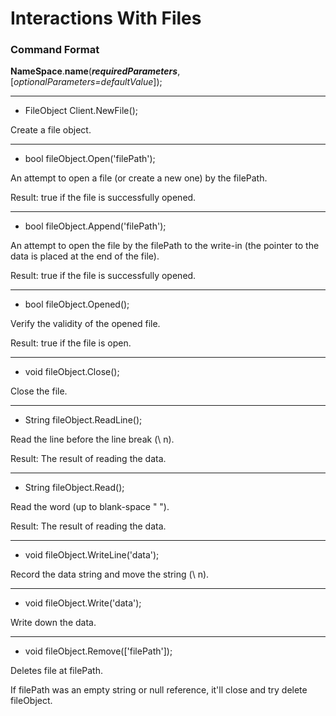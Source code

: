 # Interactions With Files

### Command Format

**NameSpace**.**name**(_**requiredParameters**_, [_optionalParameters=defaultValue_]);

***

- FileObject Client.NewFile();

Create a file object.

***

- bool fileObject.Open('filePath');

An attempt to open a file (or create a new one) by the filePath.

Result: true if the file is successfully opened.

***

- bool fileObject.Append('filePath');

An attempt to open the file by the filePath to the write-in (the pointer to the data is placed at the end of the file).

Result: true if the file is successfully opened.

***

- bool fileObject.Opened();

Verify the validity of the opened file.

Result: true if the file is open.

***

- void fileObject.Close();

Close the file.

***

- String fileObject.ReadLine();

Read the line before the line break (\ n).

Result: The result of reading the data.

***

- String fileObject.Read();

Read the word (up to blank-space " ").

Result: The result of reading the data.

***

- void fileObject.WriteLine('data');

Record the data string and move the string (\ n).

***

- void fileObject.Write('data');

Write down the data.

***

- void fileObject.Remove(['filePath']);

Deletes file at filePath.

If filePath was an empty string or null reference, it'll close and try delete fileObject.
